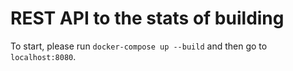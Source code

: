 # REST API to the stats of building

To start, please run `docker-compose up --build` and then go to `localhost:8080`.
